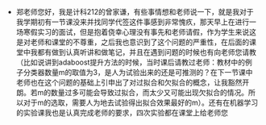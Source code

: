 - 郑老师您好，我是计科212的曾家谦，有些事情想和老师说一下，就是我对于我学期初有一节课没来并找同学代签这件事感到非常愧疚，那天早上在进行一场寒假实习的面试，但是抱着侥幸心理没有事先和老师请假，作为学生来说这是对老师和课堂的不尊重，之后我也意识到了这个问题的严重性，在后面的课堂中我都有做到认真听讲和做笔记，并且在遇到问题的时候也有向老师您请教（比如说讲到adaboost提升方法的时候，当时课后请教过老师：教材中的例子分类器数量m的取值为3，是人为试验出来的还是可推测的？在下一节课中老师也在这个问题的基础上引申出了对过拟合和欠拟合的概念，让我豁然开朗。若m的数量过多可能会导致过拟合，而太少又可能出现欠拟合的情况。所以对于m的选取，需要人为地去试验得出拟合效果最好的m）。还有在机器学习的实验课我也是认真完成老师的要求，四次实验都在课堂上给老师您